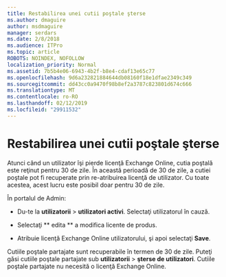 ```yaml
---
title: Restabilirea unei cutii poştale şterse
ms.author: dmaguire
author: msdmaguire
manager: serdars
ms.date: 2/8/2018
ms.audience: ITPro
ms.topic: article
ROBOTS: NOINDEX, NOFOLLOW
localization_priority: Normal
ms.assetid: 7b5b4e06-6943-4b2f-b8e4-cdaf13e65c77
ms.openlocfilehash: 9d6a232821884644db08160f18e1dfae2349c349
ms.sourcegitcommit: dd43cc0a9470f98b8ef2a3787c823801d674c666
ms.translationtype: MT
ms.contentlocale: ro-RO
ms.lasthandoff: 02/12/2019
ms.locfileid: "29911532"
---
```

# <a name="restore-a-deleted-mailbox"></a>Restabilirea unei cutii poştale şterse

Atunci când un utilizator îşi pierde licenţă Exchange Online, cutia poştală este reţinut pentru 30 de zile. În această perioadă de 30 de zile, a cutiei poştale pot fi recuperate prin re-atribuirea licenţă de utilizator. Cu toate acestea, acest lucru este posibil doar pentru 30 de zile.
  
În portalul de Admin:
  
- Du-te la **utilizatorii** \> **utilizatori activi**. Selectaţi utilizatorul în cauză.
    
- Selectaţi ** edita ** a modifica licente de produs. 
    
- Atribuie licenţă Exchange Online utilizatorului, şi apoi selectaţi **Save**.
    
Cutiile poştale partajate sunt recuperabile în termen de 30 de zile. Puteţi găsi cutiile poştale partajate sub **utilizatorii** \> **şterse de utilizatori**. Cutiile poştale partajate nu necesită o licenţă Exchange Online.
  

